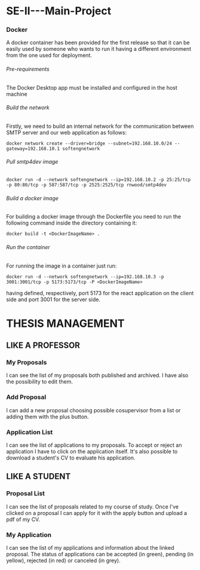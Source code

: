 # SE-II---Main-Project

### Docker
A docker container has been provided for the first release so that it can be easily used by someone who
wants to run it having a different environment from the one used for deployment.
###### Pre-requirements
The Docker Desktop app must be installed and configured in the host machine
###### Build the network
Firstly, we need to build an internal network for the communication between SMTP server and our web application as follows:
```
docker network create --driver=bridge --subnet=192.168.10.0/24 --gateway=192.168.10.1 softengnetwork
```
###### Pull smtp4dev image
```
docker run -d --network softengnetwork --ip=192.168.10.2 -p 25:25/tcp -p 80:80/tcp -p 587:587/tcp -p 2525:2525/tcp rnwood/smtp4dev
```
###### Build a docker image
For building a docker image through the Dockerfile you need to run the following command inside the directory containing it:
```
docker build -t <DockerImageName> .
```
###### Run the container
For running the image in a container just run:
```
docker run -d --network softengnetwork --ip=192.168.10.3 -p 3001:3001/tcp -p 5173:5173/tcp -P <DockerImageName>
```
having defined, respectively, port 5173 for the react application on the client side and port 3001 for the server side. 
# THESIS MANAGEMENT

## LIKE A PROFESSOR

### My Proposals
I can see the list of my proposals both published and archived. I have also the possibility to edit them.

### Add Proposal
I can add a new proposal choosing possible cosupervisor from a list or adding them with the plus button.

### Application List
I can see the list of applications to my proposals. To accept or reject an application I have to click on the application itself.
It's also possible to download a student's CV to evaluate his application.

## LIKE A STUDENT

### Proposal List
I can see the list of proposals related to my course of study. Once I've clicked on a proposal I can apply for it with the apply button and upload a pdf of my CV.
### My Application
I can see the list of my applications and information about the linked proposal. The status of applications can be accepted (in green), pending (in yellow), rejected (in red) or canceled (in grey).
